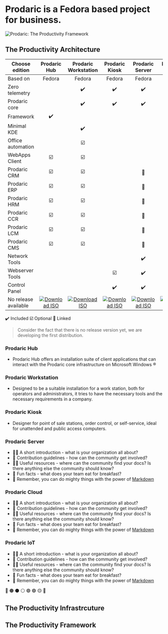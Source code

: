 # Prodaric is a Fedora based project for business.

![Prodaric: The Productivity Framework](https://prodaric.com/images/splash.png)

## The Productivity Architecture

| Choose edition | Prodaric <br /> Hub | Prodaric <br /> Workstation | Prodaric <br /> Kiosk | Prodaric <br /> Server | Prodaric <br /> Cloud | Prodaric <br /> IoT |
| ---	| :-:	| :-:	| :-:	| :-:	| :-:	| :-:	|
| Based on | Fedora | Fedora | Fedora | Fedora | Fedora | FreeRTOS |
| Zero telemetry |  | :heavy_check_mark: | :heavy_check_mark: | :heavy_check_mark: | :heavy_check_mark:	| :heavy_check_mark: |
| Prodaric core |  | :heavy_check_mark: | :heavy_check_mark: | :heavy_check_mark: | :heavy_check_mark:	| :heavy_check_mark: |
| Framework	| :heavy_check_mark: |  | 	| 	| 	|
| Minimal KDE |  | :heavy_check_mark: | 	| 	| 	|
| Office automation	| 	| :ballot_box_with_check:	| 	| 	| 	|
| WebApps Client 	| :ballot_box_with_check: | :ballot_box_with_check:	| 	| 	| 	|
| Prodaric CRM	| :ballot_box_with_check: | :ballot_box_with_check:	| 	| :link:	| :link:	|
| Prodaric ERP	| :ballot_box_with_check: | :ballot_box_with_check:	| 	| :link:	| :link:	|
| Prodaric HRM	| :ballot_box_with_check: | :ballot_box_with_check:	| 	| :link:	| :link:	|
| Prodaric CCR | :ballot_box_with_check:	| :ballot_box_with_check:	| 	| :link:	| :link:	|
| Prodaric LCM	| :ballot_box_with_check: | :ballot_box_with_check:	| 	| :link:	| :link:	|
| Prodaric CMS	| :ballot_box_with_check: | :ballot_box_with_check:	| 	| :link:	| :link:	|
| Network Tools	|	 | 	| 	| :heavy_check_mark:	| 	|
| Webserver Tools	| 	| 	| :ballot_box_with_check:	| :heavy_check_mark:	| :heavy_check_mark: |
| Control Panel	| 	| 	| :heavy_check_mark:	| :heavy_check_mark:	| :heavy_check_mark: |
| No release available	| [![Download ISO](https://prodaric.com/images/download.svg "Download ISO")](https://prodaric.com) | [![Download ISO](https://prodaric.com/images/download.svg "Download ISO")](https://prodaric.com) | [![Download ISO](https://prodaric.com/images/download.svg "Download ISO")](https://prodaric.com) | [![Download ISO](https://prodaric.com/images/download.svg "Download ISO")](https://prodaric.com) | [![Download ISO](https://prodaric.com/images/download.svg "Download ISO")](https://prodaric.com) | [![Download ISO](https://prodaric.com/images/download.svg "Download ISO")](https://prodaric.com/) |

:heavy_check_mark: Included 
:ballot_box_with_check:	Optional 
:link: Linked 

> Consider the fact that there is no release version yet, we are developing the first distribution.

### Prodaric Hub

- Prodaric Hub offers an installation suite of client applications that can interact with the Prodaric core infrastructure on Microsoft Windows &reg;

### Prodaric Workstation

- Designed to be a suitable installation for a work station, both for operators and administrators, it tries to have the necessary tools and the necessary requirements in a company.

### Prodaric Kiosk

- Designer for point of sale stations, order control, or self-service, ideal for unattended and public access computers.

### Prodaric Server

- 🙋‍♀️ A short introduction - what is your organization all about?
- 🌈 Contribution guidelines - how can the community get involved?
- 👩‍💻 Useful resources - where can the community find your docs? Is there anything else the community should know?
- 🍿 Fun facts - what does your team eat for breakfast?
- 🧙 Remember, you can do mighty things with the power of [Markdown](https://docs.github.com/github/writing-on-github/getting-started-with-writing-and-formatting-on-github/basic-writing-and-formatting-syntax)

 ### Prodaric Cloud

- 🙋‍♀️ A short introduction - what is your organization all about?
- 🌈 Contribution guidelines - how can the community get involved?
- 👩‍💻 Useful resources - where can the community find your docs? Is there anything else the community should know?
- 🍿 Fun facts - what does your team eat for breakfast?
- 🧙 Remember, you can do mighty things with the power of [Markdown](https://docs.github.com/github/writing-on-github/getting-started-with-writing-and-formatting-on-github/basic-writing-and-formatting-syntax)

 ### Prodaric IoT

- 🙋‍♀️ A short introduction - what is your organization all about?
- 🌈 Contribution guidelines - how can the community get involved?
- 👩‍💻 Useful resources - where can the community find your docs? Is there anything else the community should know?
- 🍿 Fun facts - what does your team eat for breakfast?
- 🧙 Remember, you can do mighty things with the power of [Markdown](https://docs.github.com/github/writing-on-github/getting-started-with-writing-and-formatting-on-github/basic-writing-and-formatting-syntax)

🔴 🟠 ⚫ ⚪ 🟣 🟢 🟡 🔵

## The Productivity Infrastrcuture

## The Productivity Framework
